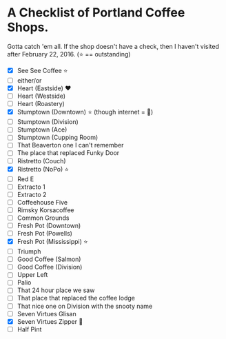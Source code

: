# A Checklist of Portland Coffee Shops.

Gotta catch 'em all. If the shop doesn't have a check, then I haven't visited after February 22, 2016. (:star: == outstanding)

- [x] See See Coffee :star:
- [ ] either/or
- [X] Heart (Eastside) :heart:
- [ ] Heart (Westside)
- [ ] Heart (Roastery)
- [X] Stumptown (Downtown) :star: (though internet = :poop:) 
- [ ] Stumptown (Division)
- [ ] Stumptown (Ace)
- [ ] Stumptown (Cupping Room)
- [ ] That Beaverton one I can't remember
- [ ] The place that replaced Funky Door
- [ ] Ristretto (Couch)
- [X] Ristretto (NoPo) :star:
- [ ] Red E
- [ ] Extracto 1
- [ ] Extracto 2
- [ ] Coffeehouse Five
- [ ] Rimsky Korsacoffee
- [ ] Common Grounds
- [ ] Fresh Pot (Downtown)
- [ ] Fresh Pot (Powells)
- [X] Fresh Pot (Mississippi) :star:
- [ ] Triumph
- [ ] Good Coffee (Salmon)
- [ ] Good Coffee (Division)
- [ ] Upper Left
- [ ] Palio
- [ ] That 24 hour place we saw
- [ ] That place that replaced the coffee lodge
- [ ] That nice one on Division with the snooty name
- [ ] Seven Virtues Glisan
- [X] Seven Virtues Zipper :cherry_blossom:
- [ ] Half Pint
